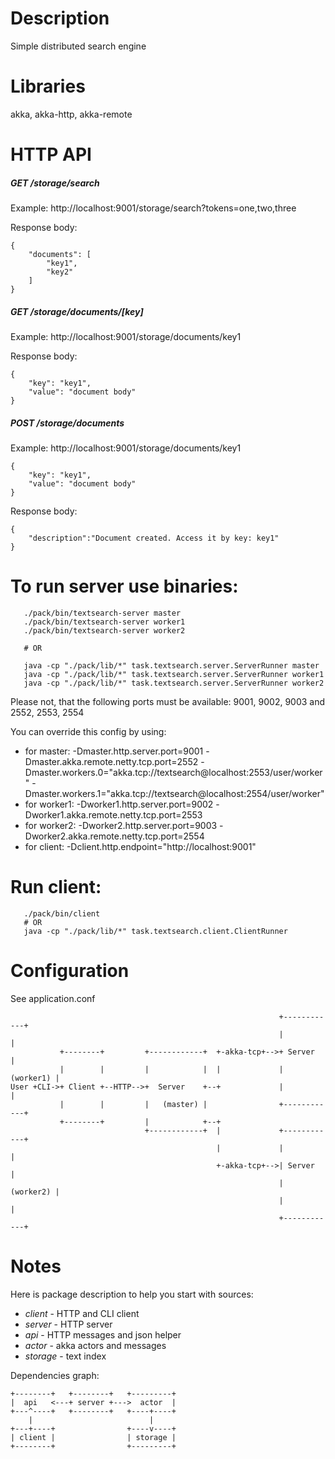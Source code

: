 # Description 

Simple distributed search engine

# Libraries

akka, akka-http, akka-remote

# HTTP API

##### GET /storage/search

Example: http://localhost:9001/storage/search?tokens=one,two,three

Response body:

    {
        "documents": [
            "key1",
            "key2"
        ]
    }
    
##### GET /storage/documents/[key]

Example: http://localhost:9001/storage/documents/key1

Response body:

    {
        "key": "key1",
        "value": "document body"
    }

##### POST /storage/documents

Example: http://localhost:9001/storage/documents/key1

    {
        "key": "key1",
        "value": "document body"
    }
    
Response body:
    
    {
        "description":"Document created. Access it by key: key1"
    }

# To run server use binaries:

```
   ./pack/bin/textsearch-server master
   ./pack/bin/textsearch-server worker1
   ./pack/bin/textsearch-server worker2
   
   # OR
   
   java -cp "./pack/lib/*" task.textsearch.server.ServerRunner master
   java -cp "./pack/lib/*" task.textsearch.server.ServerRunner worker1
   java -cp "./pack/lib/*" task.textsearch.server.ServerRunner worker2
```
   
Please not, that the following ports must be available: 
9001, 9002, 9003 and 2552, 2553, 2554

You can override this config by using: 

- for master:  -Dmaster.http.server.port=9001 -Dmaster.akka.remote.netty.tcp.port=2552 -Dmaster.workers.0="akka.tcp://textsearch@localhost:2553/user/worker" -Dmaster.workers.1="akka.tcp://textsearch@localhost:2554/user/worker"
- for worker1: -Dworker1.http.server.port=9002 -Dworker1.akka.remote.netty.tcp.port=2553
- for worker2: -Dworker2.http.server.port=9003 -Dworker2.akka.remote.netty.tcp.port=2554
- for client:  -Dclient.http.endpoint="http://localhost:9001"
   
# Run client:
   
```
   ./pack/bin/client
   # OR
   java -cp "./pack/lib/*" task.textsearch.client.ClientRunner
```



# Configuration

See application.conf 

                                                                +------------+
                                                                |            |
               +--------+         +------------+  +-akka-tcp+-->+ Server     |
               |        |         |            |  |             |  (worker1) |
    User +CLI->+ Client +--HTTP-->+  Server    +--+             |            |
               |        |         |   (master) |                +------------+
               +--------+         |            +--+
                                  +------------+  |             +------------+
                                                  |             |            |
                                                  +-akka-tcp+-->| Server     |
                                                                |  (worker2) |
                                                                |            |
                                                                +------------+
 

# Notes

Here is package description to help you start with sources:

- *client* - HTTP and CLI client
- *server* - HTTP server
- *api* - HTTP messages and json helper
- *actor* - akka actors and messages
- *storage* - text index

Dependencies graph:

    +--------+   +--------+   +---------+
    |  api   <---+ server +--->  actor  |
    +---^----+   +--------+   +----+----+
        |                          |
    +---+----+                +----v----+
    | client |                | storage |
    +--------+                +---------+
